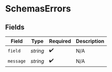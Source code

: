 # SchemasErrors


## Fields

| Field              | Type               | Required           | Description        |
| ------------------ | ------------------ | ------------------ | ------------------ |
| `field`            | *string*           | :heavy_check_mark: | N/A                |
| `message`          | *string*           | :heavy_check_mark: | N/A                |